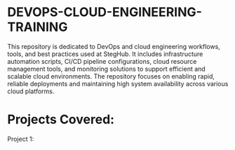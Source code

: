 # DEVOPS-CLOUD-ENGINEERING-TRAINING

This repository is dedicated to DevOps and cloud engineering workflows, tools, and best practices used at StegHub. It includes infrastructure automation scripts, CI/CD pipeline configurations, cloud resource management tools, and monitoring solutions to support efficient and scalable cloud environments. The repository focuses on enabling rapid, reliable deployments and maintaining high system availability across various cloud platforms.

# Projects Covered:
  Project 1:
